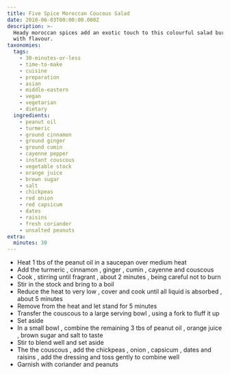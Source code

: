 ```yaml
---
title: Five Spice Moroccan Coucous Salad
date: 2010-06-03T00:00:00.000Z
description: >-
  Heady moroccan spices add an exotic touch to this colourful salad bursting
  with flavour.
taxonomies:
  tags:
    - 30-minutes-or-less
    - time-to-make
    - cuisine
    - preparation
    - asian
    - middle-eastern
    - vegan
    - vegetarian
    - dietary
  ingredients:
    - peanut oil
    - turmeric
    - ground cinnamon
    - ground ginger
    - ground cumin
    - cayenne pepper
    - instant couscous
    - vegetable stock
    - orange juice
    - brown sugar
    - salt
    - chickpeas
    - red onion
    - red capsicum
    - dates
    - raisins
    - fresh coriander
    - unsalted peanuts
extra:
  minutes: 30
---
```

 - Heat 1 tbs of the peanut oil in a saucepan over medium heat
 - Add the turmeric , cinnamon , ginger , cumin , cayenne and couscous
 - Cook , stirring until fragrant , about 2 minutes , being careful not to burn
 - Stir in the stock and bring to a boil
 - Reduce the heat to very low , cover and cook until all liquid is absorbed , about 5 minutes
 - Remove from the heat and let stand for 5 minutes
 - Transfer the couscous to a large serving bowl , using a fork to fluff it up
 - Set aside
 - In a small bowl , combine the remaining 3 tbs of peanut oil , orange juice , brown sugar and salt to taste
 - Stir to blend well and set aside
 - The the couscous , add the chickpeas , onion , capsicum , dates and raisins , add the dressing and toss gently to combine well
 - Garnish with coriander and peanuts
